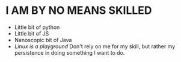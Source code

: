 # I AM BY NO MEANS SKILLED
- Little bit of python
- Little bit of JS
- Nanoscopic bit of Java
- *Linux is a playground*
Don't rely on me for my skill, but rather my persistence in doing something I want to do. 

<!---
weird0cats/weird0cats is a ✨ special ✨ repository because its `README.md` (this file) appears on your GitHub profile.
You can click the Preview link to take a look at your changes.
--->
